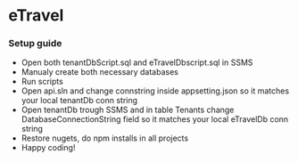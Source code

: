# eTravel

### Setup guide
- Open both tenantDbScript.sql and eTravelDbscript.sql in SSMS
- Manualy create both necessary databases
- Run scripts
- Open api.sln and change connstring inside appsetting.json so it matches your local tenantDb conn string
- Open tenantDb trough SSMS and in table Tenants change DatabaseConnectionString field so it matches your local eTravelDb conn string
- Restore nugets, do npm installs in all projects
- Happy coding!

